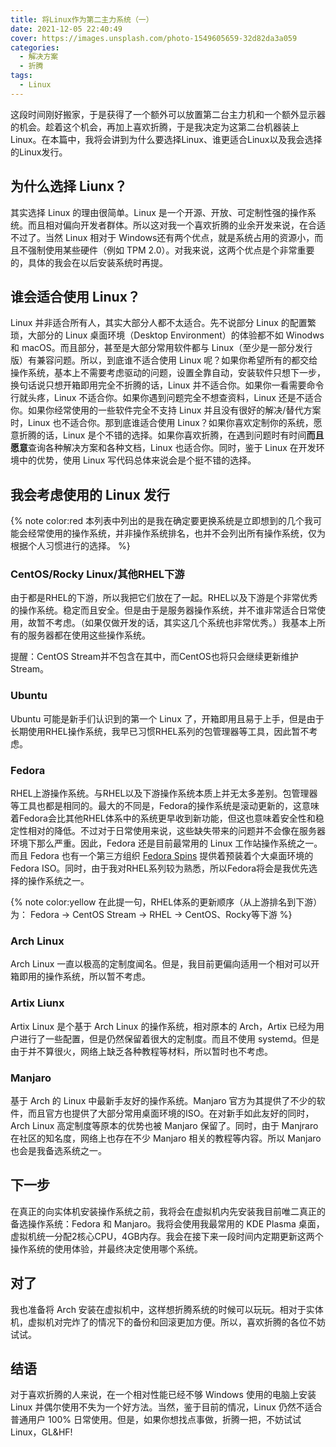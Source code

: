 ```yaml
---
title: 将Linux作为第二主力系统（一）
date: 2021-12-05 22:40:49
cover: https://images.unsplash.com/photo-1549605659-32d82da3a059
categories:
  - 解决方案
  - 折腾
tags:
  - Linux
---
```


这段时间刚好搬家，于是获得了一个额外可以放置第二台主力机和一个额外显示器的机会。趁着这个机会，再加上喜欢折腾，于是我决定为这第二台机器装上Linux。在本篇中，我将会讲到为什么要选择Linux、谁更适合Linux以及我会选择的Linux发行。

<!-- more -->

## 为什么选择 Liunx？

其实选择 Linux 的理由很简单。Linux 是一个开源、开放、可定制性强的操作系统。而且相对偏向开发者群体。所以这对我一个喜欢折腾的业余开发来说，在合适不过了。当然 Linux 相对于 Windows还有两个优点，就是系统占用的资源小，而且不强制使用某些硬件（例如 TPM 2.0）。对我来说，这两个优点是个非常重要的，具体的我会在以后安装系统时再提。

## 谁会适合使用 Linux？

Linux 并非适合所有人，其实大部分人都不太适合。先不说部分 Linux 的配置繁琐，大部分的 Linux 桌面环境（Desktop Environment）的体验都不如 Winodws 和 macOS。而且部分，甚至是大部分常用软件都与 Linux（至少是一部分发行版）有兼容问题。所以，到底谁不适合使用 Linux 呢？如果你希望所有的都交给操作系统，基本上不需要考虑驱动的问题，设置全靠自动，安装软件只想下一步，换句话说只想开箱即用完全不折腾的话，Linux 并不适合你。如果你一看需要命令行就头疼，Linux 不适合你。如果你遇到问题完全不想查资料，Linux 还是不适合你。如果你经常使用的一些软件完全不支持 Linux 并且没有很好的解决/替代方案时，Linux 也不适合你。那到底谁适合使用 Linux？如果你喜欢定制你的系统，愿意折腾的话，Linux 是个不错的选择。如果你喜欢折腾，在遇到问题时有时间**而且愿意**查询各种解决方案和各种文档，Linux 也适合你。同时，鉴于 Linux 在开发环境中的优势，使用 Linux 写代码总体来说会是个挺不错的选择。

## 我会考虑使用的 Linux 发行

{% note color:red 本列表中列出的是我在确定要更换系统是立即想到的几个我可能会经常使用的操作系统，并非操作系统排名，也并不会列出所有操作系统，仅为根据个人习惯进行的选择。 %}

### CentOS/Rocky Linux/其他RHEL下游
由于都是RHEL的下游，所以我把它们放在了一起。RHEL以及下游是个非常优秀的操作系统。稳定而且安全。但是由于是服务器操作系统，并不谁非常适合日常使用，故暂不考虑。（如果仅做开发的话，其实这几个系统也非常优秀。）我基本上所有的服务器都在使用这些操作系统。

提醒：CentOS Stream并不包含在其中，而CentOS也将只会继续更新维护Stream。

### Ubuntu
Ubuntu 可能是新手们认识到的第一个 Linux 了，开箱即用且易于上手，但是由于长期使用RHEL操作系统，我早已习惯RHEL系列的包管理器等工具，因此暂不考虑。

### Fedora
RHEL上游操作系统。与RHEL以及下游操作系统本质上并无太多差别。包管理器等工具也都是相同的。最大的不同是，Fedora的操作系统是滚动更新的，这意味着Fedora会比其他RHEL体系中的系统更早收到新功能，但这也意味着安全性和稳定性相对的降低。不过对于日常使用来说，这些缺失带来的问题并不会像在服务器环境下那么严重。因此，Fedora 还是目前最常用的 Linux 工作站操作系统之一。而且 Fedora 也有一个第三方组织 [Fedora Spins](https://spins.fedoraproject.org) 提供着预装着个大桌面环境的 Fedora ISO。同时，由于我对RHEL系列较为熟悉，所以Fedora将会是我优先选择的操作系统之一。

{% note color:yellow 在此提一句，RHEL体系的更新顺序（从上游排名到下游）为： Fedora -> CentOS Stream -> RHEL -> CentOS、Rocky等下游 %}

### Arch Linux

Arch Linux 一直以极高的定制度闻名。但是，我目前更偏向适用一个相对可以开箱即用的操作系统，所以暂不考虑。

### Artix Liunx

Artix Linux 是个基于 Arch Linux 的操作系统，相对原本的 Arch，Artix 已经为用户进行了一些配置，但是仍然保留着很大的定制度。而且不使用 systemd。但是由于并不算很火，网络上缺乏各种教程等材料，所以暂时也不考虑。

### Manjaro

基于 Arch 的 Linux 中最新手友好的操作系统。Manjaro 官方为其提供了不少的软件，而且官方也提供了大部分常用桌面环境的ISO。在对新手如此友好的同时，Arch Linux 高定制度等原本的优势也被 Manjaro 保留了。同时，由于 Manjraro 在社区的知名度，网络上也存在不少 Manjaro 相关的教程等内容。所以 Manjaro 也会是我备选系统之一。


## 下一步

在真正的向实体机安装操作系统之前，我将会在虚拟机内先安装我目前唯二真正的备选操作系统：Fedora 和 Manjaro。我将会使用我最常用的 KDE Plasma 桌面，虚拟机统一分配2核心CPU，4GB内存。我会在接下来一段时间内定期更新这两个操作系统的使用体验，并最终决定使用哪个系统。

## 对了

我也准备将 Arch 安装在虚拟机中，这样想折腾系统的时候可以玩玩。相对于实体机，虚拟机对完炸了的情况下的备份和回滚更加方便。所以，喜欢折腾的各位不妨试试。

## 结语

对于喜欢折腾的人来说，在一个相对性能已经不够 Windows 使用的电脑上安装 Linux 并偶尔使用不失为一个好方法。当然，鉴于目前的情况，Linux 仍然不适合普通用户 100% 日常使用。但是，如果你想找点事做，折腾一把，不妨试试 Linux，GL&HF!
